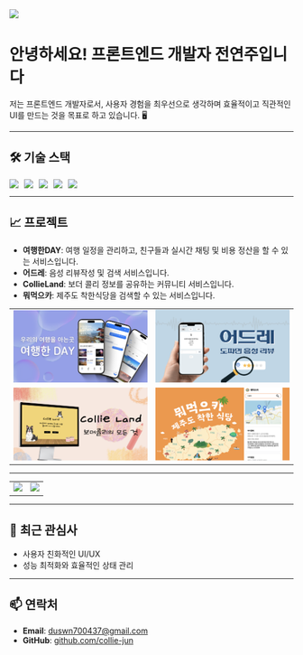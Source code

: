 <img src="https://capsule-render.vercel.app/api?type=waving&color=BDBDC8&height=100&section=header" />

# 안녕하세요! 프론트엔드 개발자 전연주입니다

저는 프론트엔드 개발자로서, 사용자 경험을 최우선으로 생각하며 효율적이고 직관적인 UI를 만드는 것을 목표로 하고 있습니다. 🖥️

---

## 🛠️ 기술 스택
<div style="display:flex;gap:10px;">
  <img src="https://img.shields.io/badge/JavaScript-F7DF1E?style=for-the-badge&logo=javascript&logoColor=black">
  <img src="https://img.shields.io/badge/React-61DAFB?style=for-the-badge&logo=react&logoColor=black">
  <img src="https://img.shields.io/badge/TypeScript-007ACC?style=for-the-badge&logo=typescript&logoColor=white">
  <img src="https://img.shields.io/badge/Styled--components-DB7093?style=for-the-badge&logo=styled-components&logoColor=white">
  <img src="https://img.shields.io/badge/Firebase-FFCA28?style=for-the-badge&logo=firebase&logoColor=black">
</div>

---

## 📈 프로젝트
- **여행한DAY**: 여행 일정을 관리하고, 친구들과 실시간 채팅 및 비용 정산을 할 수 있는 서비스입니다.
- **어드레**: 음성 리뷰작성 및 검색 서비스입니다.
- **CollieLand**: 보더 콜리 정보를 공유하는 커뮤니티 서비스입니다.
- **뭐먹으카**: 제주도 착한식당을 검색할 수 있는 서비스입니다.

<table>
  <tr>
    <td>
      <img src="./assets/travel-day.png" alt="여행한DAY" width="300px"/>
    </td>
    <td>
      <img src="./assets/Eodeure.png" alt="어드레" width="300px"/>
    </td>
  </tr>
  <tr>
    <td>
      <img src="./assets/CollieLand.png" alt="CollieLand" width="300px"/>
    </td>
    <td>
      <img src="./assets/meogeulkka.png" alt="뭐먹으카" width="300px"/>
    </td>
  </tr>
</table>



---
<table>
  <tr>
    <td>
      <a href="https://github.com/anuraghazra/github-readme-stats">
        <img src="https://github-readme-stats.vercel.app/api/top-langs/?username=collie-jun" />
      </a>
    </td>
    <td>
     <a href="https://github.com/devxb/gitanimals">
      <img src="https://render.gitanimals.org/farms/collie-jun"/>
      </a>
    </td>
  </tr>
</table>

---

## 🌱 최근 관심사
- 사용자 친화적인 UI/UX
- 성능 최적화와 효율적인 상태 관리

---

## 📫 연락처
- **Email**: duswn700437@gmail.com
- **GitHub**: [github.com/collie-jun](https://github.com/collie-jun)

</a>
  


